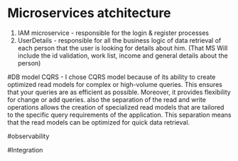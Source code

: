 # Microservices atchitecture
1. IAM microservice - responsible for the login & register processes
2. UserDetails - responsible for all the business logic of data retrieval of each person that the user
 is looking for details about him. (That MS Will include the id validation, work list, income and general details about the person)

#DB model 
CQRS - I chose CQRS model because of its ability to create optimized read models for complex or high-volume queries. This ensures that your queries are as efficient as possible.
Moreover, it provides flexibility for change or add queries.
also the separation of the read and write operations allows the creation of specialized read models that are tailored to the specific query requirements of the application.
This separation means that the read models can be optimized for quick data retrieval.

#observability

#Integration
